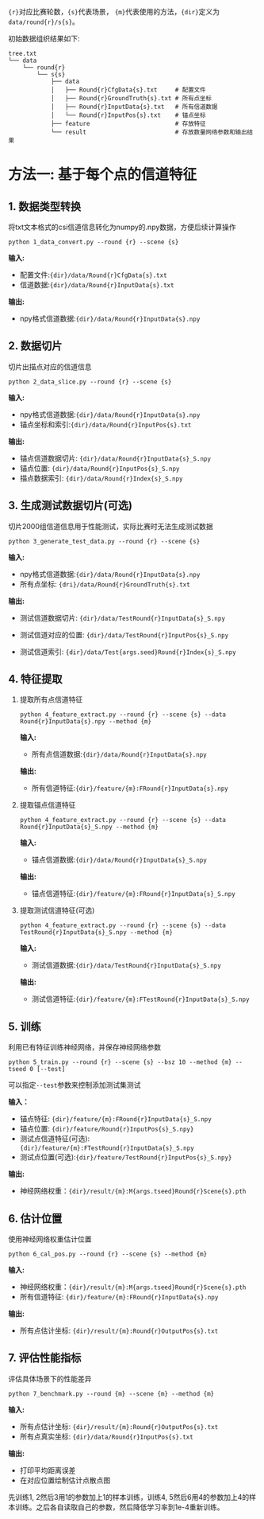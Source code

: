 `{r}`对应比赛轮数，`{s}`代表场景， `{m}`代表使用的方法，`{dir}`定义为`data/round{r}/s{s}`。

初始数据组织结果如下:

```shell
tree.txt
└── data
    └── round{r}
        └── s{s}
            ├── data
            │   ├── Round{r}CfgData{s}.txt     # 配置文件
            │   ├── Round{r}GroundTruth{s}.txt # 所有点坐标
            │   ├── Round{r}InputData{s}.txt   # 所有信道数据
            │   └── Round{r}InputPos{s}.txt    # 锚点坐标
            ├── feature						   # 存放特征
            └── result						   # 存放数量网络参数和输出结果
```

# 方法一: 基于每个点的信道特征

## 1. 数据类型转换

将txt文本格式的csi信道信息转化为numpy的.npy数据，方便后续计算操作

```shell
python 1_data_convert.py --round {r} --scene {s}
```

**输入:** 

- 配置文件:`{dir}/data/Round{r}CfgData{s}.txt`
- 信道数据:`{dir}/data/Round{r}InputData{s}.txt`

**输出:**

- npy格式信道数据:`{dir}/data/Round{r}InputData{s}.npy`

## 2. 数据切片

切片出描点对应的信道信息

```shell
python 2_data_slice.py --round {r} --scene {s}
```

**输入:**

- npy格式信道数据:`{dir}/data/Round{r}InputData{s}.npy`
- 锚点坐标和索引:`{dir}/data/Round{r}InputPos{s}.txt`

**输出:**

- 锚点信道数据切片: `{dir}/data/Round{r}InputData{s}_S.npy`
- 锚点位置: `{dir}/data/Round{r}InputPos{s}_S.npy`
- 描点数据索引: `{dir}/data/Round{r}Index{s}_S.npy`

## 3.  生成测试数据切片(可选)

切片2000组信道信息用于性能测试，实际比赛时无法生成测试数据

```shell
python 3_generate_test_data.py --round {r} --scene {s}
```

**输入:**

- npy格式信道数据:`{dir}/data/Round{r}InputData{s}.npy`
- 所有点坐标: `{dri}/data/Round{r}GroundTruth{s}.txt`

**输出:**

- 测试信道数据切片: `{dir}/data/TestRound{r}InputData{s}_S.npy`

- 测试信道对应的位置: `{dir}/data/TestRound{r}InputPos{s}_S.npy`

- 测试信道索引: `{dir}/data/Test{args.seed}Round{r}Index{s}_S.npy`

## 4. 特征提取

1. 提取所有点信道特征

   ```shell
   python 4_feature_extract.py --round {r} --scene {s} --data Round{r}InputData{s}.npy --method {m}
   ```

   **输入:**

   - 所有点信道数据:`{dir}/data/Round{r}InputData{s}.npy`

   **输出:**

   - 所有信道特征:`{dir}/feature/{m}:FRound{r}InputData{s}.npy`

2. 提取锚点信道特征

   ```shell
   python 4_feature_extract.py --round {r} --scene {s} --data Round{r}InputData{s}_S.npy --method {m}
   ```

   **输入:**

   - 锚点信道数据:`{dir}/data/Round{r}InputData{s}_S.npy`

   **输出:**

   - 锚点信道特征:`{dir}/feature/{m}:FRound{r}InputData{s}_S.npy`

3. 提取测试信道特征(可选)

   ```shell
   python 4_feature_extract.py --round {r} --scene {s} --data TestRound{r}InputData{s}_S.npy --method {m}
   ```

   **输入:**

   - 测试信道数据:`{dir}/data/TestRound{r}InputData{s}_S.npy`

   **输出:**

   - 测试信道特征:`{dir}/feature/{m}:FTestRound{r}InputData{s}_S.npy`

## 5. 训练

利用已有特征训练神经网络，并保存神经网络参数

```shell
python 5_train.py --round {r} --scene {s} --bsz 10 --method {m} --tseed 0 [--test]
```

可以指定`--test`参数来控制添加测试集测试

**输入：**

- 锚点特征: `{dir}/feature/{m}:FRound{r}InputData{s}_S.npy`
-  锚点位置: `{dir}/feature/Round{r}InputPos{s}_S.npy}`
- 测试点信道特征(可选): `{dir}/feature/{m}:FTestRound{r}InputData{s}_S.npy`
- 测试点位置(可选):`{dir}/feature/TestRound{r}InputPos{s}_S.npy}`

**输出:**

- 神经网络权重：`{dir}/result/{m}:M{args.tseed}Round{r}Scene{s}.pth`

## 6. 估计位置

使用神经网络权重估计位置

```shell
python 6_cal_pos.py --round {r} --scene {s} --method {m}
```

**输入:**

- 神经网络权重：`{dir}/result/{m}:M{args.tseed}Round{r}Scene{s}.pth`
- 所有信道特征: `{dir}/feature/{m}:FRound{r}InputData{s}.npy`

**输出:**

- 所有点估计坐标: `{dir}/result/{m}:Round{r}OutputPos{s}.txt`



## 7. 评估性能指标

评估具体场景下的性能差异

```shell
python 7_benchmark.py --round {m} --scene {m} --method {m}
```

**输入:**

- 所有点估计坐标: `{dir}/result/{m}:Round{r}OutputPos{s}.txt`
- 所有点真实坐标: `{dir}/data/Round{r}InputPos{s}.txt`

**输出:**

- 打印平均距离误差
- 在对应位置绘制估计点散点图





先训练1, 2然后3用1的参数加上1的样本训练，训练4, 5然后6用4的参数加上4的样本训练。之后各自读取自己的参数，然后降低学习率到1e-4重新训练。